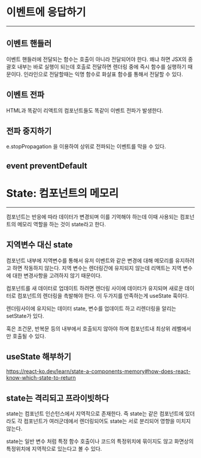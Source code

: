 # 이벤트에 응답하기
---

## 이벤트 핸들러 

이벤트 핸들러에 전달되는 함수는 호출이 아니라 전달되어야 한다.
왜냐 하면 JSX의 중괄호 내부는 바로 실행이 되는데 호출로 전달하면 렌더링 중에 즉시 함수를 실행하기 때문이다.
인라인으로 전달할때는 익명 함수로 화살표 함수를 통해서 전달할 수 있다.

## 이벤트 전파

HTML과 똑같이 리액트의 컴포넌트들도 똑같이 이벤트 전파가 발생한다.

## 전파 중지하기

e.stopPropagation 을 이용하여 상위로 전파되는 이벤트를 막을 수 있다.

## event preventDefault

# State: 컴포넌트의 메모리
---
컴포넌트는 반응에 따라 데이터가 변경되며 이를 기억해야 하는데 이때 사용되는 컴포넌트의 메모리 역할을 하는 것이 state라고 한다.

## 지역변수 대신 state

컴포넌트 내부에 지역변수를 통해서 유저 이벤트와 같은 변경에 대해 메모리를 유지하려고 하면 작동하지 않는다. 지역 변수는 렌더링간에 유지되지 않는데 리액트는 지역 변수에 대한 변경사항을 고려하지 않기 때문이다.

컴포넌트를 새 데이터로 업데이트 하려면 렌더링 사이에 데이터가 유지되며 새로운 데이터로 컴포넌트의 렌더링을 촉발해야 한다.
이 두가지를 만족하는게 useState 훅이다.

렌더링사이에 유지되는 데이터 state, 변수를 업데이트 하고 리렌더링을 알리는 setState가 있다.

훅은 조건문, 반복문 등의 내부에서 호출되지 않아야 하며 컴포넌트내 최상위 레벨에서만 호출될 수 있다.

## useState 해부하기

https://react-ko.dev/learn/state-a-components-memory#how-does-react-know-which-state-to-return

## state는 격리되고 프라이빗하다

state는 컴포넌트 인슨턴스에서 지역적으로 존재한다.
즉 state는 같은 컴포넌트에 있더라도 각 컴포넌트가 여러군데에서 렌더링되어도 state는 서로 분리되어 영향을 미치지 않는다. 

state는 일반 변수 처럼 특정 함수 호출이나 코드의 특정위치에 묶이지도 않고 화면상의 특정위치에 지역적으로 있는다고 볼 수 있다.
